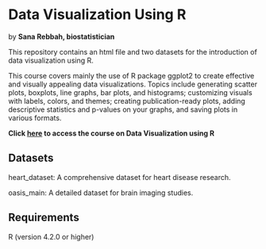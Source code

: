 # Data Visualization Using R 
by **Sana Rebbah, biostatistician**

This repository contains an html file and two datasets for the introduction of data visualization using R.

This course covers mainly the use of R package ggplot2 to create effective and visually appealing data visualizations. Topics include generating scatter plots, boxplots, line graphs, bar plots, and histograms; customizing visuals with labels, colors, and themes; creating publication-ready plots, adding descriptive statistics and p-values on your graphs, and saving plots in various formats. 

**Click [here](https://sanarb.github.io/Data_Visualization_with_R.html) to access the course on Data Visualization using R**

## Datasets

heart_dataset: A comprehensive dataset for heart disease research.

oasis_main: A detailed dataset for brain imaging studies.

## Requirements  
R (version 4.2.0 or higher) 

